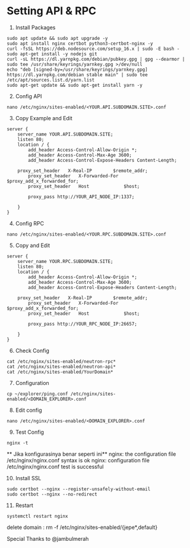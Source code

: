 # Setting API & RPC

1. Install Packages
```
sudo apt update && sudo apt upgrade -y
sudo apt install nginx certbot python3-certbot-nginx -y
curl -fsSL https://deb.nodesource.com/setup_16.x | sudo -E bash -
sudo apt-get install -y nodejs git
curl -sL https://dl.yarnpkg.com/debian/pubkey.gpg | gpg --dearmor | sudo tee /usr/share/keyrings/yarnkey.gpg >/dev/null
echo "deb [signed-by=/usr/share/keyrings/yarnkey.gpg] https://dl.yarnpkg.com/debian stable main" | sudo tee /etc/apt/sources.list.d/yarn.list
sudo apt-get update && sudo apt-get install yarn -y
```

2. Config API
```
nano /etc/nginx/sites-enabled/<YOUR.API.SUBDOMAIN.SITE>.conf
```

3. Copy Example and Edit
```
server {
    server_name YOUR.API.SUBDOMAIN.SITE;
    listen 80;
    location / {
        add_header Access-Control-Allow-Origin *;
        add_header Access-Control-Max-Age 3600;
        add_header Access-Control-Expose-Headers Content-Length;

	proxy_set_header   X-Real-IP        $remote_addr;
        proxy_set_header   X-Forwarded-For  $proxy_add_x_forwarded_for;
        proxy_set_header   Host             $host;

        proxy_pass http://YOUR_API_NODE_IP:1337;

    }
}
```

4. Config RPC
```
nano /etc/nginx/sites-enabled/<YOUR.RPC.SUBDOMAIN.SITE>.conf
```

5. Copy and Edit
```
server {
    server_name YOUR.RPC.SUBDOMAIN.SITE;
    listen 80;
    location / {
        add_header Access-Control-Allow-Origin *;
        add_header Access-Control-Max-Age 3600;
        add_header Access-Control-Expose-Headers Content-Length;

	proxy_set_header   X-Real-IP        $remote_addr;
        proxy_set_header   X-Forwarded-For  $proxy_add_x_forwarded_for;
        proxy_set_header   Host             $host;

        proxy_pass http://YOUR_RPC_NODE_IP:26657;

    }
}

```

6. Check Config
```
cat /etc/nginx/sites-enabled/neutron-rpc*
cat /etc/nginx/sites-enabled/neutron-api*
cat /etc/nginx/sites-enabled/YourDomain*
```

7. Configuration
```
cp ~/explorer/ping.conf /etc/nginx/sites-enabled/<DOMAIN_EXPLORER>.conf
```

8. Edit config
```
nano /etc/nginx/sites-enabled/<DOMAIN_EXPLORER>.conf
```

9. Test Config
```
nginx -t 
```
** Jika konfigurasinya benar seperti ini** nginx: the configuration file /etc/nginx/nginx.conf syntax is ok nginx: configuration file /etc/nginx/nginx.conf test is successful


10. Install SSL 
```
sudo certbot --nginx --register-unsafely-without-email
sudo certbot --nginx --no-redirect
```

11. Restart
```
systemctl restart nginx
```

delete domain : rm -f /etc/nginx/sites-enabled/{jepe*,default}



Special Thanks to @jambulmerah




